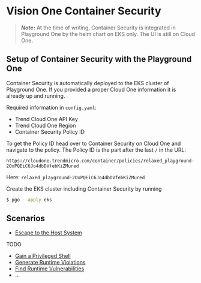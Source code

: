 # Vision One Container Security

> ***Note:*** At the time of writing, Container Security is integrated in Playground One by the helm chart on EKS only. The UI is still on Cloud One.

## Setup of Container Security with the Playground One

Container Security is automatically deployed to the EKS cluster of Playground One. If you provided a proper Cloud One information it is already up and running.

Required information in `config.yaml`:

- Trend Cloud One API Key
- Trend Cloud One Region
- Container Security Policy ID

To get the Policy ID head over to Container Security on Cloud One and navigate to the policy. The Policy ID is the part after the last `/` in the URL:

```ascii
https://cloudone.trendmicro.com/container/policies/relaxed_playground-2OxPQEiC6Jo4dbDVfebKiZMured
```

Here: `relaxed_playground-2OxPQEiC6Jo4dbDVfebKiZMured`

Create the EKS cluster including Container Security by running

```sh
$ pgo --apply eks
```

## Scenarios

- [Escape to the Host System](../scenarios/container-security-eks-escape.md)

TODO

- [Gain a Privileged Shell](../scenarios/container-security-eks-privileged-shell.md)
- [Generate Runtime Violations](../scenarios/container-security-eks-runtime-violations.md)
- [Find Runtime Vulnerabilities](../scenarios/container-security-eks-runtime-vulnerability.md)
- ...
